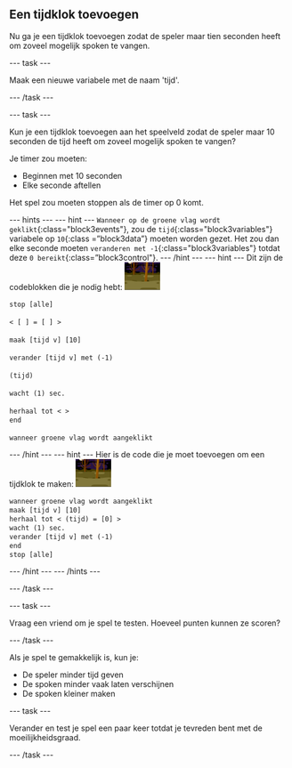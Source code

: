 ## Een tijdklok toevoegen

Nu ga je een tijdklok toevoegen zodat de speler maar tien seconden heeft om zoveel mogelijk spoken te vangen.

--- task ---

Maak een nieuwe variabele met de naam 'tijd'.

--- /task ---

--- task ---

Kun je een tijdklok toevoegen aan het speelveld zodat de speler maar 10 seconden de tijd heeft om zoveel mogelijk spoken te vangen?

Je timer zou moeten:

+ Beginnen met 10 seconden
+ Elke seconde aftellen

Het spel zou moeten stoppen als de timer op 0 komt.

--- hints ---
 --- hint --- `Wanneer op de groene vlag wordt geklikt`{:class="block3events"}, zou de `tijd`{:class="block3variables"} variabele op `10`{:class =”block3data”} moeten worden gezet. Het zou dan elke seconde moeten `veranderen met -1`{:class="block3variables"} totdat deze `0 bereikt`{:class=”block3control"}.
--- /hint ---
 --- hint --- Dit zijn de codeblokken die je nodig hebt: ![spook-sprite](images/ghost-backdrop.png)

```blocks3
stop [alle]

< [ ] = [ ] >

maak [tijd v] [10]

verander [tijd v] met (-1)

(tijd)

wacht (1) sec.

herhaal tot < >
end

wanneer groene vlag wordt aangeklikt

```

--- /hint --- --- hint --- Hier is de code die je moet toevoegen om een tijdklok te maken: ![achtergrond pictogram](images/ghost-backdrop.png)

```blocks3
wanneer groene vlag wordt aangeklikt
maak [tijd v] [10]
herhaal tot < (tijd) = [0] >
wacht (1) sec.
verander [tijd v] met (-1)
end
stop [alle]
```

--- /hint --- --- /hints ---

--- /task ---

--- task ---

Vraag een vriend om je spel te testen. Hoeveel punten kunnen ze scoren?

--- /task ---

Als je spel te gemakkelijk is, kun je:

+ De speler minder tijd geven
+ De spoken minder vaak laten verschijnen
+ De spoken kleiner maken

--- task ---

Verander en test je spel een paar keer totdat je tevreden bent met de moeilijkheidsgraad.

--- /task ---